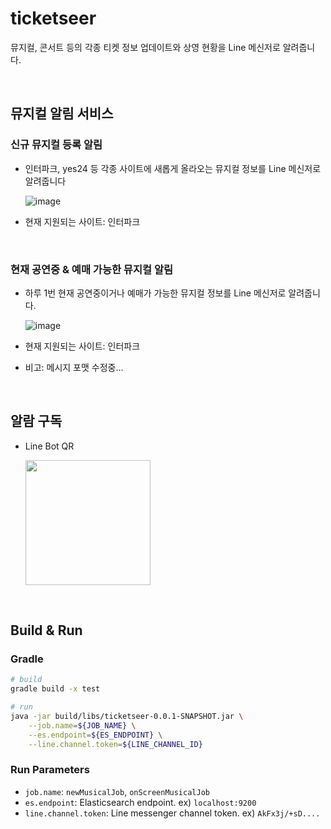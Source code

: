 # ticketseer
뮤지컬, 콘서트 등의 각종 티켓 정보 업데이트와 상영 현황을 Line 메신저로 알려줍니다.

<br>

## 뮤지컬 알림 서비스

### 신규 뮤지컬 등록 알림

- 인터파크, yes24 등 각종 사이트에 새롭게 올라오는 뮤지컬 정보를 Line 메신저로 알려줍니다

    ![image](https://user-images.githubusercontent.com/20942871/97175425-d3df5080-17d6-11eb-9568-f9a953575776.png)

- 현재 지원되는 사이트: 인터파크

<br>

### 현재 공연중 & 예매 가능한 뮤지컬 알림

- 하루 1번 현재 공연중이거나 예매가 가능한 뮤지컬 정보를 Line 메신저로 알려줍니다.

    ![image](https://user-images.githubusercontent.com/20942871/97175809-68e24980-17d7-11eb-912f-753ccb354ecf.png)

- 현재 지원되는 사이트: 인터파크
- 비고: 메시지 포맷 수정중...

<br>

## 알람 구독
- Line Bot QR

    <img src="https://user-images.githubusercontent.com/20942871/97531201-09628480-19f7-11eb-8c4a-6e10721aa15c.png" width=200/>

<br>

## Build & Run

### Gradle
```bash
# build
gradle build -x test

# run
java -jar build/libs/ticketseer-0.0.1-SNAPSHOT.jar \
    --job.name=${JOB_NAME} \
    --es.endpoint=${ES_ENDPOINT} \
    --line.channel.token=${LINE_CHANNEL_ID}
```

### Run Parameters
- `job.name`: `newMusicalJob`, `onScreenMusicalJob`
- `es.endpoint`: Elasticsearch endpoint. ex) `localhost:9200`
- `line.channel.token`: Line messenger channel token. ex) `AkFx3j/+sD....`
